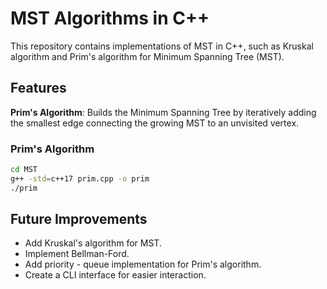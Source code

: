 # MST Algorithms in C++

This repository contains implementations of MST in C++, such as Kruskal algorithm and Prim's algorithm for Minimum Spanning Tree (MST).

## Features
 **Prim's Algorithm**: Builds the Minimum Spanning Tree by iteratively adding the smallest edge connecting the growing MST to an unvisited vertex.

### Prim's Algorithm

```bash
cd MST
g++ -std=c++17 prim.cpp -o prim
./prim
```

## Future Improvements

- Add Kruskal's algorithm for MST.
- Implement Bellman-Ford.
- Add priority - queue implementation for Prim's algorithm.
- Create a CLI interface for easier interaction.

